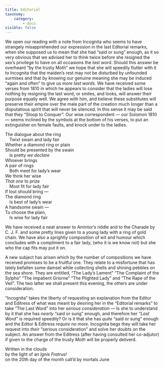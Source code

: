 ```yaml
---
title: Editorial
taxonomy:
    category:
        - docs
visible: false
---
```


We open our reading with a note from Incognita who seems to have strangely misapprehended our expression in the last Editorial remarks, when she supposed us to mean that she had “said or sung” enough, as it so very obvious that we advised her to think twice before she resigned the sex’s privilege to have on all occasions the *last word*. Should this answer be overheard “by the trusty Moth” we hope that she will speedily flutter with it to Incognita that the maiden’s rest may not be disturbed by unfounded surmises and that by knowing our genuine meaning she may be induced “again and often” to give us *more last words*. We have received some verses from 1810 in which he appears to consider that the ladies will lose nothing by resigning the last word, or smiles, and looks, will answer their purpose equally well. We agree with him, and believe these substitutes will preserve their empire over the male part of the creation much longer than a disputatious spirit that will never be silenced. In this sense it may be said that they “Stoop to Conquer”. Our wise correspondent — our Solomon 1810 — seems inclined by the symbols at the bottom of his verses, to put an extinguisher on female faults, and knock under to the ladies.

The dialogue about the ring  
&emsp;Twixt swain and lady fair  
Whether a diamond ring or plain  
Should be presented by the swain  
&emsp;Is pretty *we declare*  
Whoever brings  
A pair of rings  
&emsp;Both meet for lady’s wear  
We think her wise  
*That one* to prize  
&emsp;Most fit for lady fair  
If lout should bring —  
The diamond ring  
&emsp;Is best of lady’s wear  
A handsome swain —  
To choose the plain,  
&emsp;Is wise for lady fair  
	
We have received a neat answer to Amintor’s riddle and to the Charade by C. J. F. and some pretty lines given to a young lady with a ring of gold chain. We have also a sprightly composition of wit and humour which concludes with a compliment to a fair lady, (who it is we know not) but she who the cap fits may put it on.

A new subject has arisen which by the number of compositions we have received promises to be a fruitful one. They relate to a misfortune that has lately befallen some damsel while collecting shells and shining pebbles on the sea shore. They are entitled, “The Lady’s Lament” “The Complaint of the Sylpho” “The impatient Griorne” “The Plighted Lady” and “The Rape of the Veil”. The two latter we shall present this evening, the others are under consideration.

“Incognita” takes the liberty of requesting an explanation from the Editor and Editress of what was meant by desiring her in the “Editorial remarks” to take “The Last Word” into her *serious consideration* — Is she to understand by it that she has *nearly* “said or sung” enough, and therefore her *“Last Word”* is required speedily? Or is it that she has *quite* “said or sung” enough and the Editor & Editress *require no more*. Incognita begs they will take her request into *their* “serious consideration” and solve her doubts on the subject. An answer from the Editress (after having consulted her co-adjutor) if given to the charge of the trusty *Moth* will be properly deliverd.

Written in the clouds  
by the light of an *Ignis Fratrus!*  
on the 20th day of the month call’d by mortals June  